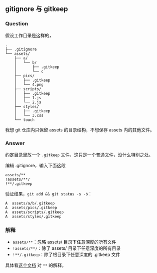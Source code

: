 ## gitignore 与 gitkeep

### Question

假设工作目录是这样的，

```
.
├── .gitignore
└── assets/
    ├── a/
    │   └── b/
    │       ├── .gitkeep
    │       └── c
    ├── pics/
    │   ├── .gitkeep
    │   └── 4.png
    ├── scripts/
    │   ├── .gitkeep
    │   ├── 1.js
    │   └── 2.js
    ├── styles/
    │   ├── .gitkeep
    │   └── 3.css
    └── touch
```

我想 git 仓库内只保留 assets 的目录结构，不想保存 assets 内的其他文件。

### Answer

约定目录里放一个 `.gitkeep` 文件，这只是一个普通文件，没什么特别之处。

编辑 .gitignore，输入下面这段

```
assets/**
!assets/**/
!**/.gitkeep
```

验证结果，`git add && git status -s -b`：

```
A  assets/a/b/.gitkeep
A  assets/pics/.gitkeep
A  assets/scripts/.gitkeep
A  assets/styles/.gitkeep
```

### 解释

- `assets/**`：忽略 assets/ 目录下任意深度的所有文件
- `!assets/**/`：除了 assets/ 目录下任意深度的所有目录
- `!**/.gitkeep`：除了根目录下任意深度的 .gitkeep 文件

具体看[这个文档](https://git-scm.com/docs/gitignore#_pattern_format) 对 `**` 的解释。
